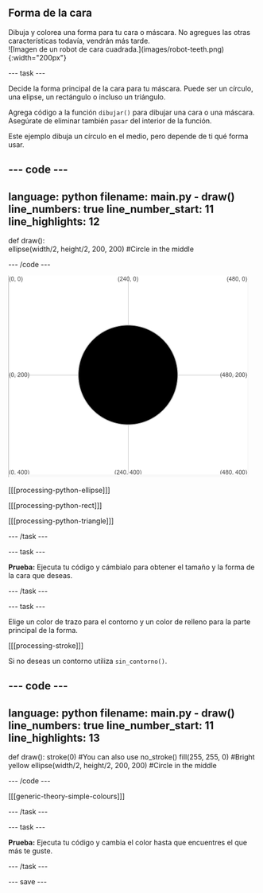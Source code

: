 ## Forma de la cara

<div style="display: flex; flex-wrap: wrap">
<div style="flex-basis: 200px; flex-grow: 1; margin-right: 15px;">
Dibuja y colorea una forma para tu cara o máscara. No agregues las otras características todavía, vendrán más tarde.
</div>
<div>
![Imagen de un robot de cara cuadrada.](images/robot-teeth.png){:width="200px"}
</div>
</div>

--- task ---

Decide la forma principal de la cara para tu máscara. Puede ser un círculo, una elipse, un rectángulo o incluso un triángulo.

Agrega código a la función `dibujar()` para dibujar una cara o una máscara. Asegúrate de eliminar también `pasar` del interior de la función.

Este ejemplo dibuja un círculo en el medio, pero depende de ti qué forma usar.

--- code ---
---
language: python filename: main.py - draw() line_numbers: true line_number_start: 11
line_highlights: 12
---

def draw():   
ellipse(width/2, height/2, 200, 200) #Circle in the middle

--- /code ---

![El área de salida que muestra un círculo negro en el medio de la cuadrícula.](images/black-circle.png)

[[[processing-python-ellipse]]]


[[[processing-python-rect]]]


[[[processing-python-triangle]]]

--- /task ---

--- task ---

**Prueba:** Ejecuta tu código y cámbialo para obtener el tamaño y la forma de la cara que deseas.

--- /task ---

--- task ---

Elige un color de trazo para el contorno y un color de relleno para la parte principal de la forma.

[[[processing-stroke]]]

Si no deseas un contorno utiliza `sin_contorno()`.

--- code ---
---
language: python filename: main.py - draw() line_numbers: true line_number_start: 11
line_highlights: 13
---

def draw(): stroke(0) #You can also use no_stroke() fill(255, 255, 0) #Bright yellow ellipse(width/2, height/2, 200, 200) #Circle in the middle

--- /code ---

[[[generic-theory-simple-colours]]]

--- /task ---

--- task ---

**Prueba:** Ejecuta tu código y cambia el color hasta que encuentres el que más te guste.

--- /task ---

--- save ---
